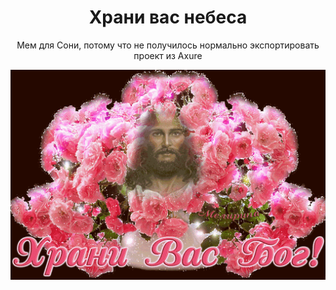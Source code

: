 <h1 align=center >
  Храни вас небеса
</h1>
<p align=center>
  Мем для Сони, потому что не получилось нормально экспортировать проект из Axure
</p>
<p align=center>
  <img  src="https://github.com/inctnce/demomem/blob/main/src/assets/images/god.png">
</p>
